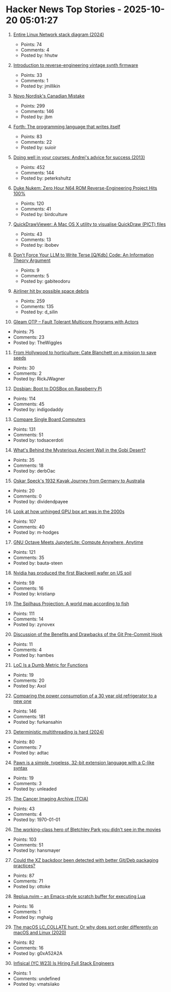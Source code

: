 # Hacker News Top Stories - 2025-10-20 05:01:27

1. [Entire Linux Network stack diagram (2024)](https://zenodo.org/records/14179366)
   - Points: 74
   - Comments: 4
   - Posted by: hhutw

2. [Introduction to reverse-engineering vintage synth firmware](https://ajxs.me/blog/Introduction_to_Reverse-Engineering_Vintage_Synth_Firmware.html)
   - Points: 33
   - Comments: 1
   - Posted by: jmillikin

3. [Novo Nordisk's Canadian Mistake](https://www.science.org/content/blog-post/novo-nordisk-s-canadian-mistake)
   - Points: 299
   - Comments: 146
   - Posted by: jbm

4. [Forth: The programming language that writes itself](https://ratfactor.com/forth/the_programming_language_that_writes_itself.html)
   - Points: 83
   - Comments: 22
   - Posted by: suioir

5. [Doing well in your courses: Andrej's advice for success (2013)](https://cs.stanford.edu/people/karpathy/advice.html)
   - Points: 452
   - Comments: 144
   - Posted by: peterkshultz

6. [Duke Nukem: Zero Hour N64 ROM Reverse-Engineering Project Hits 100%](https://github.com/Gillou68310/DukeNukemZeroHour)
   - Points: 120
   - Comments: 41
   - Posted by: birdculture

7. [QuickDrawViewer: A Mac OS X utility to visualise QuickDraw (PICT) files](https://github.com/wiesmann/QuickDrawViewer)
   - Points: 43
   - Comments: 13
   - Posted by: ibobev

8. [Don't Force Your LLM to Write Terse [Q/Kdb] Code: An Information Theory Argument](https://medium.com/@gabiteodoru/dont-force-your-llm-to-write-terse-code-an-argument-from-information-theory-for-q-kdb-developers-04077c5b7038)
   - Points: 9
   - Comments: 5
   - Posted by: gabiteodoru

9. [Airliner hit by possible space debris](https://avbrief.com/united-max-hit-by-falling-object-at-36000-feet/)
   - Points: 259
   - Comments: 135
   - Posted by: d_silin

10. [Gleam OTP – Fault Tolerant Multicore Programs with Actors](https://github.com/gleam-lang/otp)
   - Points: 75
   - Comments: 23
   - Posted by: TheWiggles

11. [From Hollywood to horticulture: Cate Blanchett on a mission to save seeds](https://www.bbc.com/news/articles/cwy7ekl4yl8o)
   - Points: 30
   - Comments: 2
   - Posted by: RickJWagner

12. [Dosbian: Boot to DOSBox on Raspberry Pi](https://cmaiolino.wordpress.com/dosbian/)
   - Points: 114
   - Comments: 45
   - Posted by: indigodaddy

13. [Compare Single Board Computers](https://sbc.compare/)
   - Points: 131
   - Comments: 51
   - Posted by: todsacerdoti

14. [What's Behind the Mysterious Ancient Wall in the Gobi Desert?](https://news.artnet.com/art-world/the-hunt-gobi-wall-mongolia-2674588)
   - Points: 35
   - Comments: 18
   - Posted by: derbOac

15. [Oskar Speck's 1932 Kayak Journey from Germany to Australia](https://nswskc.wordpress.com/2002/10/24/incredible-journey-50/)
   - Points: 20
   - Comments: 0
   - Posted by: dividendpayee

16. [Look at how unhinged GPU box art was in the 2000s](https://www.xda-developers.com/absolutely-unhinged-gpu-box-art-from-the-early-2000s/)
   - Points: 107
   - Comments: 40
   - Posted by: m-hodges

17. [GNU Octave Meets JupyterLite: Compute Anywhere, Anytime](https://blog.jupyter.org/gnu-octave-meets-jupyterlite-compute-anywhere-anytime-8b033afbbcdc)
   - Points: 121
   - Comments: 35
   - Posted by: bauta-steen

18. [Nvidia has produced the first Blackwell wafer on US soil](https://www.xda-developers.com/nvidia-produced-first-blackwell-wafer-us-soil/)
   - Points: 59
   - Comments: 16
   - Posted by: kristianp

19. [The Spilhaus Projection: A world map according to fish](https://southernwoodenboatsailing.com/news/the-spilhaus-projection-a-world-map-according-to-fish)
   - Points: 111
   - Comments: 14
   - Posted by: zynovex

20. [Discussion of the Benefits and Drawbacks of the Git Pre-Commit Hook](https://yeldirium.de/2025/10/09/pre-commit-hooks/index.html)
   - Points: 11
   - Comments: 4
   - Posted by: hambes

21. [LoC Is a Dumb Metric for Functions](https://theaxolot.wordpress.com/2025/10/18/loc-is-a-dumb-metric-for-functions/)
   - Points: 19
   - Comments: 20
   - Posted by: Axol

22. [Comparing the power consumption of a 30 year old refrigerator to a new one](https://ounapuu.ee/posts/2025/10/14/fridge-power-consumption/)
   - Points: 146
   - Comments: 181
   - Posted by: furkansahin

23. [Deterministic multithreading is hard (2024)](https://www.factorio.com/blog/post/fff-415)
   - Points: 80
   - Comments: 7
   - Posted by: adtac

24. [Pawn is a simple, typeless, 32-bit extension language with a C-like syntax](https://www.compuphase.com/pawn/pawn.htm)
   - Points: 19
   - Comments: 3
   - Posted by: unleaded

25. [The Cancer Imaging Archive (TCIA)](https://www.cancerimagingarchive.net/)
   - Points: 43
   - Comments: 4
   - Posted by: 1970-01-01

26. [The working-class hero of Bletchley Park you didn't see in the movies](https://www.theguardian.com/world/2025/oct/12/move-over-alan-turing-meet-the-working-class-hero-of-bletchley-park-you-didnt-see-in-the-movies)
   - Points: 103
   - Comments: 51
   - Posted by: hansmayer

27. [Could the XZ backdoor been detected with better Git/Deb packaging practices?](https://optimizedbyotto.com/post/xz-backdoor-debian-git-detection/)
   - Points: 87
   - Comments: 71
   - Posted by: ottoke

28. [Replua.nvim – an Emacs-style scratch buffer for executing Lua](https://github.com/mghaight/replua.nvim)
   - Points: 16
   - Comments: 1
   - Posted by: mghaig

29. [The macOS LC_COLLATE hunt: Or why does sort order differently on macOS and Linux (2020)](https://blog.zhimingwang.org/macos-lc_collate-hunt)
   - Points: 82
   - Comments: 16
   - Posted by: g0xA52A2A

30. [Infisical (YC W23) Is Hiring Full Stack Engineers](https://www.ycombinator.com/companies/infisical/jobs/0gY2Da1-full-stack-engineer-global)
   - Points: 1
   - Comments: undefined
   - Posted by: vmatsiiako

